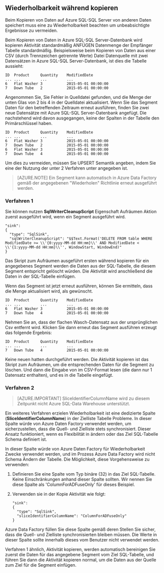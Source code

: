 ## <a name="repeatability-during-copy"></a>Wiederholbarkeit während kopieren

Beim Kopieren von Daten auf Azure SQL-SQL Server von anderen Daten speichert muss eine zu Wiederholbarkeit beachten um unbeabsichtigte Ergebnisse zu vermeiden. 

Beim Kopieren von Daten in Azure SQL-SQL Server-Datenbank wird kopieren Aktivität standardmäßig ANFÜGEN Datenmenge der Empfänger Tabelle standardmäßig. Beispielsweise beim Kopieren von Daten aus einer CSV (durch Trennzeichen getrennte Werte) Datei Datenquelle mit zwei Datensätzen in Azure SQL-SQL Server-Datenbank, ist dies die Tabelle aussieht:
    
    ID  Product     Quantity    ModifiedDate
    ... ...         ...         ...
    6   Flat Washer 3           2015-05-01 00:00:00
    7   Down Tube   2           2015-05-01 00:00:00

Angenommen Sie, Sie Fehler in Quelldatei gefunden, und die Menge der unten Glas von 2 bis 4 in der Quelldatei aktualisiert. Wenn Sie das Segment Daten für den betreffenden Zeitraum erneut ausführen, finden Sie zwei neue Datensätze mit Azure SQL-SQL Server-Datenbank angefügt. Die nachstehend wird davon ausgegangen, keine der Spalten in der Tabelle den Primärschlüssel haben.
    
    ID  Product     Quantity    ModifiedDate
    ... ...         ...         ...
    6   Flat Washer 3           2015-05-01 00:00:00
    7   Down Tube   2           2015-05-01 00:00:00
    6   Flat Washer 3           2015-05-01 00:00:00
    7   Down Tube   4           2015-05-01 00:00:00

Um dies zu vermeiden, müssen Sie UPSERT Semantik angeben, indem Sie eine der Nutzung der unter 2 Verfahren unter angegeben ist.

> [AZURE.NOTE] Ein Segment kann automatisch in Azure Data Factory gemäß der angegebenen "Wiederholen" Richtlinie erneut ausgeführt werden.

### <a name="mechanism-1"></a>Verfahren 1

Sie können nutzen **SqlWriterCleanupScript** Eigenschaft Aufräumen Aktion zuerst ausgeführt wird, wenn ein Segment ausgeführt wird. 

    "sink":  
    { 
      "type": "SqlSink", 
      "sqlWriterCleanupScript": "$$Text.Format('DELETE FROM table WHERE ModifiedDate >= \\'{0:yyyy-MM-dd HH:mm}\\' AND ModifiedDate < \\'{1:yyyy-MM-dd HH:mm}\\'', WindowStart, WindowEnd)"
    }

Das Skript zum Aufräumen ausgeführt ersten während kopieren für ein angegebenes Segment werden die Daten aus der SQL-Tabelle, die diesem Segment entspricht gelöscht würden. Die Aktivität wird anschließend die Daten in der SQL-Tabelle einfügen. 

Wenn das Segment ist jetzt erneut ausführen, können Sie ermitteln, dass die Menge aktualisiert wird, als gewünscht.
    
    ID  Product     Quantity    ModifiedDate
    ... ...         ...         ...
    6   Flat Washer 3           2015-05-01 00:00:00
    7   Down Tube   4           2015-05-01 00:00:00

Nehmen Sie an, dass der flachen Wasch-Datensatz aus der ursprünglichen Csv entfernt wird. Klicken Sie dann erneut das Segment ausführen erzeugt das folgende Ergebnis: 
    
    ID  Product     Quantity    ModifiedDate
    ... ...         ...         ...
    7   Down Tube   4           2015-05-01 00:00:00

Keine neuen hatten durchgeführt werden. Die Aktivität kopieren ist das Skript zum Aufräumen, um die entsprechenden Daten für die Segment zu löschen. Und dann die Eingabe von im CSV-Format lesen (die dann nur 1 Datensatz enthalten), und es in die Tabelle eingefügt. 

### <a name="mechanism-2"></a>Verfahren 2
> [AZURE.IMPORTANT] SliceIdentifierColumnName wird zu diesem Zeitpunkt nicht Azure SQL-Data Warehouse unterstützt. 

Ein weiteres Verfahren erzielen Wiederholbarkeit ist eine dedizierte Spalte (**SliceIdentifierColumnName**) in der Zielliste Tabelle Probleme. In dieser Spalte würde von Azure Daten Factory verwendet werden, um sicherzustellen, dass die Quell- und Zielliste stets synchronisiert. Dieser Ansatz funktioniert, wenn es Flexibilität in ändern oder das Ziel SQL-Tabelle Schema definiert ist. 

In dieser Spalte würde von Azure Daten Factory für Wiederholbarkeit Zwecke verwendet werden, und im Prozess Azure Data Factory wird nicht Schema Ändern der Tabelle. Die Möglichkeit, diese Vorgehensweise zu verwenden:

1.  Definieren Sie eine Spalte vom Typ binäre (32) in das Ziel SQL-Tabelle. Keine Einschränkungen anhand dieser Spalte sollten. Wir nennen Sie diese Spalte als 'ColumnForADFuseOnly' für dieses Beispiel.
2.  Verwenden sie in der Kopie Aktivität wie folgt:

        "sink":  
        { 
          "type": "SqlSink", 
          "sliceIdentifierColumnName": "ColumnForADFuseOnly"
        }

Azure Data Factory füllen Sie diese Spalte gemäß deren Stellen Sie sicher, dass die Quell- und Zielliste synchronisierten bleiben müssen. Die Werte in dieser Spalte sollte innerhalb dieses vom Benutzer nicht verwendet werden. 

Verfahren 1 ähnlich, Aktivität kopieren, werden automatisch bereinigen Sie zuerst die Daten für das angegebene Segment vom Ziel SQL-Tabelle, und führen Sie dann die Aktivität kopieren normal, um die Daten aus der Quelle zum Ziel für die Segment einfügen. 
